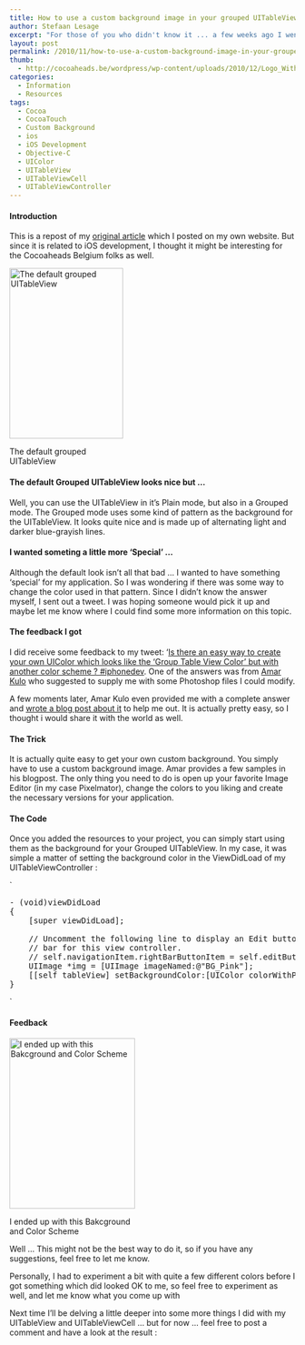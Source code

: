 ```yaml
---
title: How to use a custom background image in your grouped UITableView
author: Stefaan Lesage
excerpt: "For those of you who didn't know it ... a few weeks ago I went to the iOS Bootcamp organized by the folks at Big Nerd Ranch Europe. The course was exactly what I needed to get me started on my own app. Some pieces of the Puzzle came together quite nicely during the course, but ... I wanted more."
layout: post
permalink: /2010/11/how-to-use-a-custom-background-image-in-your-grouped-uitableview/
thumb:
  - http://cocoaheads.be/wordpress/wp-content/uploads/2010/12/Logo_Without_Name.png
categories:
  - Information
  - Resources
tags:
  - Cocoa
  - CocoaTouch
  - Custom Background
  - ios
  - iOS Development
  - Objective-C
  - UIColor
  - UITableView
  - UITableViewCell
  - UITableViewController
---
```

#### Introduction

This is a repost of my [original article][1] which I posted on my own website. But since it is related to iOS development, I thought it might be interesting for the Cocoaheads Belgium folks as well.

<div id="attachment_473" style="width: 210px" class="wp-caption alignright">
  <a href="http://cocoaheads.be/wordpress/wp-content/uploads/2010/11/Default_Grouped_TableView.png"><img src="http://cocoaheads.be/wordpress/wp-content/uploads/2010/11/Default_Grouped_TableView-200x300.png" alt="The default grouped UITableView" title="Default_Grouped_TableView" width="200" height="300" class="size-medium wp-image-473" /></a>
  
  <p class="wp-caption-text">
    The default grouped UITableView
  </p>
</div>

#### The default Grouped UITableView looks nice but &#8230;

Well, you can use the UITableView in it&#8217;s Plain mode, but also in a Grouped mode. The Grouped mode uses some kind of pattern as the background for the UITableView. It looks quite nice and is made up of alternating light and darker blue-grayish lines.

#### I wanted someting a little more &#8216;Special&#8217; &#8230;

Although the default look isn&#8217;t all that bad &#8230; I wanted to have something &#8216;special&#8217; for my application. So I was wondering if there was some way to change the color used in that pattern. Since I didn&#8217;t know the answer myself, I sent out a tweet. I was hoping someone would pick it up and maybe let me know where I could find some more information on this topic.

#### The feedback I got

I did receive some feedback to my tweet: &#8216;[Is there an easy way to create your own UIColor which looks like the &#8216;Group Table View Color&#8217; but with another color scheme ? #iphonedev][2]. One of the answers was from [Amar Kulo][3] who suggested to supply me with some Photoshop files I could modify.

A few moments later, Amar Kulo even provided me with a complete answer and [wrote a blog post about it][4] to help me out. It is actually pretty easy, so I thought i would share it with the world as well.

#### The Trick

It is actually quite easy to get your own custom background. You simply have to use a custom background image. Amar provides a few samples in his blogpost. The only thing you need to do is open up your favorite Image Editor (in my case Pixelmator), change the colors to you liking and create the necessary versions for your application. 

#### The Code

Once you added the resources to your project, you can simply start using them as the background for your Grouped UITableView. In my case, it was simple a matter of setting the background color in the ViewDidLoad of my UITableViewController :

`
<pre>- (void)viewDidLoad 
{
    [super viewDidLoad];

    // Uncomment the following line to display an Edit button in the navigation 
    // bar for this view controller.
    // self.navigationItem.rightBarButtonItem = self.editButtonItem;
	UIImage *img = [UIImage imageNamed:@"BG_Pink"];
	[[self tableView] setBackgroundColor:[UIColor colorWithPatternImage:img]];
}
</pre>
<p>`

#### Feedback

<div id="attachment_474" style="width: 231px" class="wp-caption alignright">
  <a href="http://cocoaheads.be/wordpress/wp-content/uploads/2010/11/Result.png"><img src="http://cocoaheads.be/wordpress/wp-content/uploads/2010/11/Result-221x300.png" alt="I ended up with this Bakcground and Color Scheme" title="Result" width="221" height="300" class="size-medium wp-image-474" /></a>
  
  <p class="wp-caption-text">
    I ended up with this Bakcground and Color Scheme
  </p>
</div>

Well &#8230; This might not be the best way to do it, so if you have any suggestions, feel free to let me know.

Personally, I had to experiment a bit with quite a few different colors before I got something which did looked OK to me, so feel free to experiment as well, and let me know what you come up with

Next time I&#8217;ll be delving a little deeper into some more things I did with my UITableView and UITableViewCell &#8230; but for now &#8230; feel free to post a comment and have a look at the result :

 [1]: http://bit.ly/hAUp8n
 [2]: https://twitter.com/StefaanLesage/status/2335617765613568 "Is there an easy way to create your own UIColor which looks like the 'Group Table View Color' but with another color scheme ? #iphonedev"
 [3]: http://blog.amarkulo.com "Amar Kulo"
 [4]: http://blog.amarkulo.com/custom-colored-grouped-uitableview-background-image-in-photoshop "wrote a blog post about it"